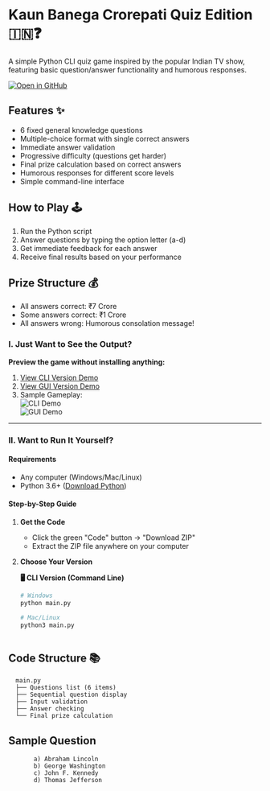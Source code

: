 # Kaun Banega Crorepati Quiz Edition 🇮🇳❓

A simple Python CLI quiz game inspired by the popular Indian TV show, featuring basic question/answer functionality and humorous responses.

[![Open in GitHub](https://img.shields.io/badge/View%20on-GitHub-blue?logo=github)](https://github.com/muhammad-usman-py/Kaun-Banega-Crorepati-Quiz-Edition)

## Features ✨

- 6 fixed general knowledge questions
- Multiple-choice format with single correct answers
- Immediate answer validation
- Progressive difficulty (questions get harder)
- Final prize calculation based on correct answers
- Humorous responses for different score levels
- Simple command-line interface

## How to Play 🕹️

1. Run the Python script
2. Answer questions by typing the option letter (a-d)
3. Get immediate feedback for each answer
4. Receive final results based on your performance

## Prize Structure 💰

- All answers correct: ₹7 Crore
- Some answers correct: ₹1 Crore
- All answers wrong: Humorous consolation message!

### I. Just Want to See the Output?
**Preview the game without installing anything:**  
1. [View CLI Version Demo](https://github.com/muhammad-usman-py/Kaun-Banega-Crorepati-Quiz-Edition/blob/main/main.py)  
2. [View GUI Version Demo](https://github.com/muhammad-usman-py/Kaun-Banega-Crorepati-Quiz-Edition/blob/main/kbc_gui.py)  
3. Sample Gameplay:  
   ![CLI Demo](https://i.imgur.com/5GJ4Z8P.png)  
   ![GUI Demo](https://i.imgur.com/BiN8E9G.png)

---

### II. Want to Run It Yourself?

#### **Requirements**  
- Any computer (Windows/Mac/Linux)  
- Python 3.6+ ([Download Python](https://www.python.org/downloads/))  

#### **Step-by-Step Guide**  

1. **Get the Code**  
   - Click the green "Code" button → "Download ZIP"  
   - Extract the ZIP file anywhere on your computer  

2. **Choose Your Version**  

   **🖥️ CLI Version (Command Line)**  
   ```bash
   # Windows
   python main.py

   # Mac/Linux
   python3 main.py



## Code Structure 📚

  ```plaintext
    main.py
    ├── Questions list (6 items)
    ├── Sequential question display
    ├── Input validation
    ├── Answer checking
    └── Final prize calculation
  ```
## Sample Question
  ```Who was the first President of the United States?
         a) Abraham Lincoln
         b) George Washington
         c) John F. Kennedy
         d) Thomas Jefferson
  ```
